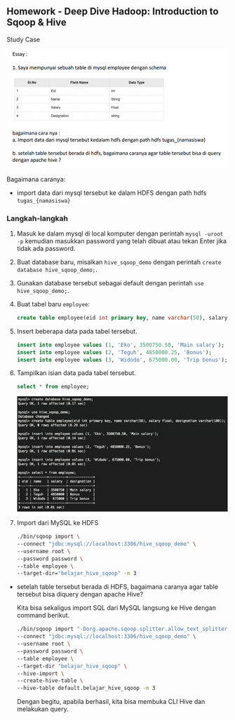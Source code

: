 ## Homework - Deep Dive Hadoop: Introduction to Sqoop & Hive

Study Case

![Study Case](study-case.png)

Bagaimana caranya:
* import data dari mysql tersebut ke dalam HDFS dengan path hdfs `tugas_{namasiswa}`

### Langkah-langkah
1. Masuk ke dalam mysql di local komputer dengan perintah `mysql -uroot -p` kemudian masukkan password yang telah dibuat atau tekan Enter jika tidak ada password.
2. Buat database baru, misalkan `hive_sqoop_demo` dengan perintah `create database hive_sqoop_demo;`.
3. Gunakan database tersebut sebagai default dengan perintah `use hive_sqoop_demo;`.
4. Buat tabel baru `employee`:
   
   ```sql
   create table employee(eid int primary key, name varchar(50), salary float, designation varchar(100));
   ```

5. Insert beberapa data pada tabel tersebut.
   
   ```sql
   insert into employee values (1, 'Eko', 3500750.50, 'Main salary');
   insert into employee values (2, 'Teguh', 4850000.25, 'Bonus');
   insert into employee values (3, 'Widodo', 675000.00, 'Trip bonus');
   ```

6. Tampilkan isian data pada tabel tersebut.
   
   ```sql
   select * from employee;
   ```

   ![SQL local](sql-local.png)

7. Import dari MySQL ke HDFS
   
   ```bash
   ./bin/sqoop import \
   --connect "jdbc:mysql://localhost:3306/hive_sqoop_demo" \
   --username root \
   --password password \
   --table employee \
   --target-dir="belajar_hive_sqoop" -m 3

   ```

* setelah table tersebut berada di HDFS, bagaimana caranya agar table tersebut bisa diquery dengan apache Hive?

    Kita bisa sekaligus import SQL dari MySQL langsung ke Hive dengan command berikut.

    ```bash
    ./bin/sqoop import "-Dorg.apache.sqoop.splitter.allow_text_splitter=true" \
    --connect "jdbc:mysql://localhost:3306/hive_sqoop_demo" \
    --username root \
    --password password \
    --table employee \
    --target-dir "belajar_hive_sqoop" \
    --hive-import \
    --create-hive-table \
    --hive-table default.belajar_hive_sqoop -m 3
    ```

    Dengan begitu, apabila berhasil, kita bisa membuka CLI Hive dan melakukan query.